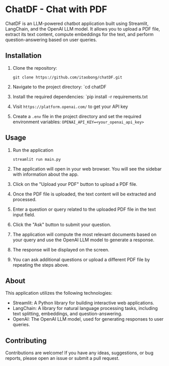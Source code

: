 # ChatDF - Chat with PDF

ChatDF is an LLM-powered chatbot application built using Streamlit, LangChain, and the OpenAI LLM model. It allows you to upload a PDF file, extract its text content, compute embeddings for the text, and perform question-answering based on user queries.

## Installation

1. Clone the repository:

   ```shell
   git clone https://github.com/itaobong/chatDF.git
   
2. Navigate to the project directory:
   `cd chatDF
   
3. Install the required dependencies:
   `pip install -r requirements.txt
   
4. Visit   `https://platform.openai.com/` to get your API key
   
5. Create a `.env` file in the project directory and set the required environment variables:
   `OPENAI_API_KEY=<your_openai_api_key>`

## **Usage**
1. Run the application
    ```shell
   streamlit run main.py
   
2. The application will open in your web browser. You will see the sidebar with information about the app.

3. Click on the "Upload your PDF" button to upload a PDF file.

4. Once the PDF file is uploaded, the text content will be extracted and processed.

5. Enter a question or query related to the uploaded PDF file in the text input field.

6. Click the "Ask" button to submit your question.

7. The application will compute the most relevant documents based on your query and use the OpenAI LLM model to generate a response.

8. The response will be displayed on the screen.  
9. You can ask additional questions or upload a different PDF file by repeating the steps above.


## **About**
This application utilizes the following technologies:

   - Streamlit: A Python library for building interactive web applications.
   - LangChain: A library for natural language processing tasks, including text splitting, embeddings, and question-answering.
   - OpenAI: The OpenAI LLM model, used for generating responses to user queries.

## **Contributing**
Contributions are welcome! If you have any ideas, suggestions, or bug reports, please open an issue or submit a pull request.
